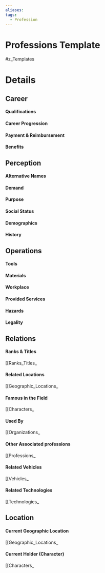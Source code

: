 ```yaml
---
aliases: 
tags:
  - Profession
---
```

# Professions Template
#z_Templates


# Details
## Career
#### Qualifications
#### Career Progression
#### Payment & Reimbursement
#### Benefits
## Perception
#### Alternative Names
#### Demand
#### Purpose
#### Social Status
#### Demographics
#### History
## Operations
#### Tools
#### Materials
#### Workplace
#### Provided Services
#### Hazards
#### Legality
## Relations
#### Ranks & Titles
[[Ranks_Titles_
#### Related Locations
[[Geographic_Locations_
#### Famous in the Field
[[Characters_
#### Used By
[[Organizations_
#### Other Associated professions
[[Professions_
#### Related Vehicles
[[Vehicles_
#### Related Technologies
[[Technologies_
## Location
#### Current Geographic Location
[[Geographic_Locations_
#### Current Holder (Character)
[[Characters_